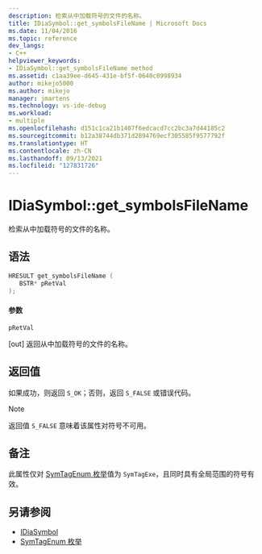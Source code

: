 ```yaml
---
description: 检索从中加载符号的文件的名称。
title: IDiaSymbol::get_symbolsFileName | Microsoft Docs
ms.date: 11/04/2016
ms.topic: reference
dev_langs:
- C++
helpviewer_keywords:
- IDiaSymbol::get_symbolsFileName method
ms.assetid: c1aa39ee-d645-431e-bf5f-0640c0998934
author: mikejo5000
ms.author: mikejo
manager: jmartens
ms.technology: vs-ide-debug
ms.workload:
- multiple
ms.openlocfilehash: d151c1ca21b1407f6edcacd7cc2bc3a7d44185c2
ms.sourcegitcommit: b12a38744db371d2894769ecf305585f9577792f
ms.translationtype: HT
ms.contentlocale: zh-CN
ms.lasthandoff: 09/13/2021
ms.locfileid: "127831726"
---
```

# <a name="idiasymbolget_symbolsfilename"></a>IDiaSymbol::get_symbolsFileName
检索从中加载符号的文件的名称。

## <a name="syntax"></a>语法

```C++
HRESULT get_symbolsFileName ( 
   BSTR* pRetVal
);
```

#### <a name="parameters"></a>参数
 `pRetVal`

[out] 返回从中加载符号的文件的名称。

## <a name="return-value"></a>返回值
 如果成功，则返回 `S_OK`；否则，返回 `S_FALSE` 或错误代码。

> [!NOTE]
> 返回值 `S_FALSE` 意味着该属性对符号不可用。

## <a name="remarks"></a>备注
 此属性仅对 [SymTagEnum 枚举](../../debugger/debug-interface-access/symtagenum.md)值为 `SymTagExe`，且同时具有全局范围的符号有效。

## <a name="see-also"></a>另请参阅
- [IDiaSymbol](../../debugger/debug-interface-access/idiasymbol.md)
- [SymTagEnum 枚举](../../debugger/debug-interface-access/symtagenum.md)
